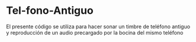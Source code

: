 # Tel-fono-Antiguo
El presente código se utiliza para hacer sonar un timbre de teléfono antiguo  y reproducción de un audio precargado por la bocina del mismo teléfono

